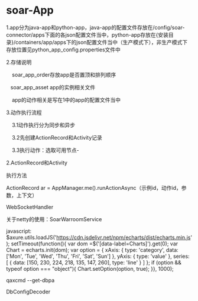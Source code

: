 # soar-App

1.app分为java-app和python-app，java-app的配置文件存放在/config/soar-connector/apps下面的各json配置文件当中，python-app存放在{安装目录}/containers/app/apps下的json配置文件当中（生产模式下），非生产模式下存放位置见python_app_config.properties文件中

2.存储说明

    soar_app_order存放app是否置顶和排列顺序

    soar_app_asset app的实例相关文件

    app的动作相关是写在1中的app的配置文件当中

3.动作执行流程

    3.1动作执行分为同步和异步

    3.2先创建ActionRecord和Activity记录

    3.3执行动作：选取可用节点-

2.ActionRecord和Activity

执行方法

ActionRecord ar = AppManager.me().runActionAsync（示例id，动作id，参数，上下文）

WebSocketHandler

关于netty的使用：SoarWarroomService

javascript: $axure.utils.loadJS('https://cdn.jsdelivr.net/npm/echarts/dist/echarts.min.js'); setTimeout(function(){     var dom =$('[data-label=Charts]').get(0);     var Chart = echarts.init(dom);      var option = {       xAxis: {     type: 'category',     data: ['Mon', 'Tue', 'Wed', 'Thu', 'Fri', 'Sat', 'Sun']   },   yAxis: {     type: 'value'   },   series: [     {       data: [150, 230, 224, 218, 135, 147, 260],       type: 'line'     }   ] };      if (option && typeof option === "object"){        Chart.setOption(option, true);     }}, 1000); 

qaxcmd --get-dbpa

DbConfigDecoder
